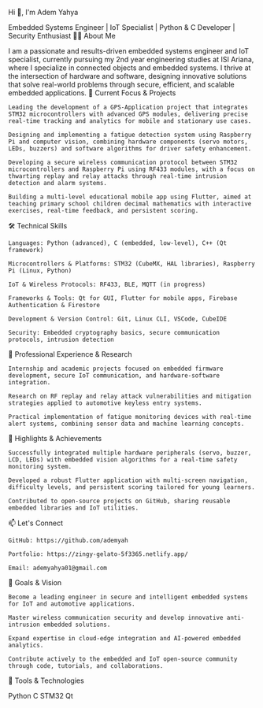 Hi 👋, I'm Adem Yahya

Embedded Systems Engineer | IoT Specialist | Python & C Developer | Security Enthusiast
👨‍🎓 About Me

I am a passionate and results-driven embedded systems engineer and IoT specialist, currently pursuing my 2nd year engineering studies at ISI Ariana, where I specialize in connected objects and embedded systems. I thrive at the intersection of hardware and software, designing innovative solutions that solve real-world problems through secure, efficient, and scalable embedded applications.
🔭 Current Focus & Projects

    Leading the development of a GPS-Application project that integrates STM32 microcontrollers with advanced GPS modules, delivering precise real-time tracking and analytics for mobile and stationary use cases.

    Designing and implementing a fatigue detection system using Raspberry Pi and computer vision, combining hardware components (servo motors, LEDs, buzzers) and software algorithms for driver safety enhancement.

    Developing a secure wireless communication protocol between STM32 microcontrollers and Raspberry Pi using RF433 modules, with a focus on thwarting replay and relay attacks through real-time intrusion detection and alarm systems.

    Building a multi-level educational mobile app using Flutter, aimed at teaching primary school children decimal mathematics with interactive exercises, real-time feedback, and persistent scoring.

🛠 Technical Skills

    Languages: Python (advanced), C (embedded, low-level), C++ (Qt framework)

    Microcontrollers & Platforms: STM32 (CubeMX, HAL libraries), Raspberry Pi (Linux, Python)

    IoT & Wireless Protocols: RF433, BLE, MQTT (in progress)

    Frameworks & Tools: Qt for GUI, Flutter for mobile apps, Firebase Authentication & Firestore

    Development & Version Control: Git, Linux CLI, VSCode, CubeIDE

    Security: Embedded cryptography basics, secure communication protocols, intrusion detection

💼 Professional Experience & Research

    Internship and academic projects focused on embedded firmware development, secure IoT communication, and hardware-software integration.

    Research on RF replay and relay attack vulnerabilities and mitigation strategies applied to automotive keyless entry systems.

    Practical implementation of fatigue monitoring devices with real-time alert systems, combining sensor data and machine learning concepts.

🌟 Highlights & Achievements

    Successfully integrated multiple hardware peripherals (servo, buzzer, LCD, LEDs) with embedded vision algorithms for a real-time safety monitoring system.

    Developed a robust Flutter application with multi-screen navigation, difficulty levels, and persistent scoring tailored for young learners.

    Contributed to open-source projects on GitHub, sharing reusable embedded libraries and IoT utilities.

📫 Let's Connect

    GitHub: https://github.com/ademyah

    Portfolio: https://zingy-gelato-5f3365.netlify.app/

    Email: ademyahya01@gmail.com

🎯 Goals & Vision

    Become a leading engineer in secure and intelligent embedded systems for IoT and automotive applications.

    Master wireless communication security and develop innovative anti-intrusion embedded solutions.

    Expand expertise in cloud-edge integration and AI-powered embedded analytics.

    Contribute actively to the embedded and IoT open-source community through code, tutorials, and collaborations.

🔧 Tools & Technologies

Python
C
STM32
Qt


